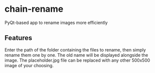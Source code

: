 # chain-rename
PyQt-based app to rename images more efficiently

## Features
Enter the path of the folder containing the files to rename, then simply rename them one by one. The old name will be displayed alongside the image.
The placeholder.jpg file can be replaced with any other 500x500 image of your choosing.
